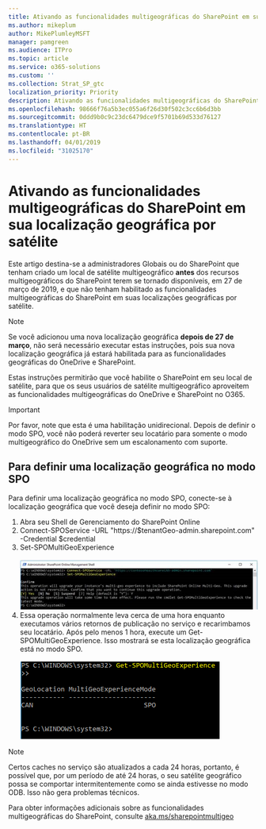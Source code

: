 ```yaml
---
title: Ativando as funcionalidades multigeográficas do SharePoint em sua localização geográfica por satélite
ms.author: mikeplum
author: MikePlumleyMSFT
manager: pamgreen
ms.audience: ITPro
ms.topic: article
ms.service: o365-solutions
ms.custom: ''
ms.collection: Strat_SP_gtc
localization_priority: Priority
description: Ativando as funcionalidades multigeográficas do SharePoint na sua localização geográfica por satélite.
ms.openlocfilehash: 98666f76a5b3ec055a6f26d30f502c3cc6b6d3bb
ms.sourcegitcommit: 0ddd9b0c9c23dc6479dce9f5701b69d533d76127
ms.translationtype: HT
ms.contentlocale: pt-BR
ms.lasthandoff: 04/01/2019
ms.locfileid: "31025170"
---
```

# <a name="enabling-sharepoint-multi-geo-in-your-satellite-geo-location"></a>Ativando as funcionalidades multigeográficas do SharePoint em sua localização geográfica por satélite

Este artigo destina-se a administradores Globais ou do SharePoint que tenham criado um local de satélite multigeográfico **antes** dos recursos multigeográficos do SharePoint terem se tornado disponíveis, em 27 de março de 2019, e que não tenham habilitado as funcionalidades multigeográficas do SharePoint em suas localizações geográficas por satélite. 

>[!Note]
>Se você adicionou uma nova localização geográfica **depois de 27 de março**, não será necessário executar estas instruções, pois sua nova localização geográfica já estará habilitada para as funcionalidades geográficas do OneDrive e SharePoint.

Estas instruções permitirão que você habilite o SharePoint em seu local de satélite, para que os seus usuários de satélite multigeográfico aproveitem as funcionalidades multigeográficas do OneDrive e SharePoint no O365. 

>[!IMPORTANT]
>Por favor, note que esta é uma habilitação unidirecional. Depois de definir o modo SPO, você não poderá reverter seu locatário para somente o modo multigeográfico do OneDrive sem um escalonamento com suporte. 

## <a name="to-set-a-geo-location-into-spo-mode"></a>Para definir uma localização geográfica no modo SPO

Para definir uma localização geográfica no modo SPO, conecte-se à localização geográfica que você deseja definir no modo SPO:

1.  Abra seu Shell de Gerenciamento do SharePoint Online 
2.  Connect-SPOService -URL "https://$tenantGeo-admin.sharepoint.com" -Credential $credential
3.  Set-SPOMultiGeoExperience</br></br>
![Set-SPOMultiGeoExperience](media/Set-SPO-MultiGeo.jpg)
4.  Essa operação normalmente leva cerca de uma hora enquanto executamos vários retornos de publicação no serviço e recarimbamos seu locatário. Após pelo menos 1 hora, execute um Get-SPOMultiGeoExperience.  Isso mostrará se esta localização geográfica está no modo SPO.</br></br>
![Set-SPOMultiGeoExperience](media/Get-SPO-MultiGeo.jpg)

 
 
 
>[!Note]
>Certos caches no serviço são atualizados a cada 24 horas, portanto, é possível que, por um período de até 24 horas, o seu satélite geográfico possa se comportar intermitentemente como se ainda estivesse no modo ODB. Isso não gera problemas técnicos. 
 
Para obter informações adicionais sobre as funcionalidades multigeográficas do SharePoint, consulte [aka.ms/sharepointmultigeo](https://docs.microsoft.com/pt-BR/office365/enterprise/multi-geo-capabilities-in-onedrive-and-sharepoint-online-in-office-365)


